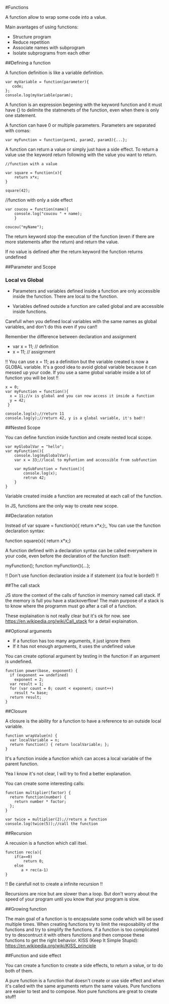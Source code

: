#Functions

A function allow to wrap some code into a value.

Main avantages of using functions:

* Structure program
* Reduce repetition
* Associate names with subprogram
* Isolate subprograms from each other

##Defining a function

A function definition is like a variable definition.

    var myVariable = function(parameter){
       code;
    };
    console.log(myVariable(param);

A function is an expression begening with the keyword function and it
must have {} to delimite the statmenets of the function, even when
there is only one statement.

A function can have 0 or multiple parameters. Parameters are separated
with comas:

    var myFunction = function(parm1, param2, param3){...};

A function can return a value or simply just have a side effect.
To return a value use the keyword return following with the value you
want to return.

    //function with a value

    var square = function(x){
        return x*x;
    }

    square(42);

//function with only a side effect

    var coucou = function(name){
        console.log("coucou " + name);
		}

    coucou("myName"); 

The return keyword stop the execution of the function (even if there
are more statements after the return) and return the value.

If no value is defined after the return keyword the function returns
undefined

##Parameter and Scope

### Local vs Global

* Parameters and variables defined inside a function are only accessible inside the
function. There are local to the function. 

* Variables defined outside a function are called global and are
accessible inside functions.

Carefull when you defined local variables with the same names as
global variables, and don't do this even if you can!!

Remember the difference between declaration and assignment

* var x = 11; // definition
* x = 11; // assignment

!! You can use x = 11; as a definition but the variable created is now a
GLOBAL variable. It's a good idea to avoid global variable because it
can messed up your code. If you use a same global variable inside a lot of function you will be lost !!

    x = 0;
    var myFunction = function(){
      x = 11;//x is global and you can now access it inside a function
	  y = 42;
     }
     
    console.log(x);//return 11
    console.log(y);//return 42, y is a global variable, it's bad!!
	
##Nested Scope

You can define function inside function and create nested local scope.

    var myGlobalVar = "hello";
    var myFunction(){
        console.log(myGlobalVar);
        var x = 33;//local to myFuntion and accessible from subfunction

        var mySubFunction = function(){
            console.log(x);
            retrun 42;
        }
    }

Variable created inside a function are recreated at each call of the function.

In JS, functions are the only way to create new scope.

##Declaration notation

Instead of var square = function(x){ return x*x;};, You can use the function declaration syntax:

function square(x){ return x*x;}

A function defined with a declaration syntax can be called everywhere in your code, even before the declaration of the function itself:

myFunction();
function myFunction(){...};

!! Don't use function declaration inside a if statement (ca fout le bordel!) !!

##The call stack

JS store the context of the calls of function in memory named call stack. If the memory is full you have a stackoverflow!
The main purpose of a stack is to know where the programm must go after a call of a function.

These explaination is not really clear but it's ok for now. see https://en.wikipedia.org/wiki/Call_stack for a detail explaination.

##Optional arguments

* If a function has too many arguments, it just ignore them
* If it has not enough arguments, it uses the undefined value

You can create optional argument by testing in the function if an argument is undefined.

    function power(base, exponent) {
      if (exponent == undefined)
        exponent = 2;
      var result = 1;
      for (var count = 0; count < exponent; count++)
        result *= base;
      return result;
    }


##Closure

A closure is the ability for a function to have a reference to an outside local variable.

    function wrapValue(n) {
      var localVariable = n;
      return function() { return localVariable; };
    }

It's a function inside a function which can acces a local variable of the parent function.

Yea I know it's not clear, I will try to find a better explanation.

You can create some interesting calls:

    function multiplier(factor) {
      return function(number) {
        return number * factor;
      };
    }

    var twice = multiplier(2);//return a function
    console.log(twice(5));//call the function

##Recursion

A recusion is a function which call itsel.

    function rec(a){
        if(a==0)
            return 0;
        else
           a + rec(a-1)
    }

!! Be carefull not to create a infinite recursion !!

Recursions are nice but are slower than a loop. But don't worry about the speed of your program until you know that your program is slow.

##Growing function

The main goal of a function is to encapsulate some code which will be used multiple times.
When creating functions try to limit the resposability of the functions and try to simplify the functions.
If a function is too complicated try to descontruct it with others functions and then compose these functions to get the right behavior.
KISS (Keep It Simple Stupid): https://en.wikipedia.org/wiki/KISS_principle

##Function and side effect

You can create a function to create a side effects, to return a value, or to do both of them.

A pure function is a function that doesn't create or use side effect and when it's called with the same arguments return the same values.
Pure functions are easier to test and to compose. Non pure functions are great to create stuff!



